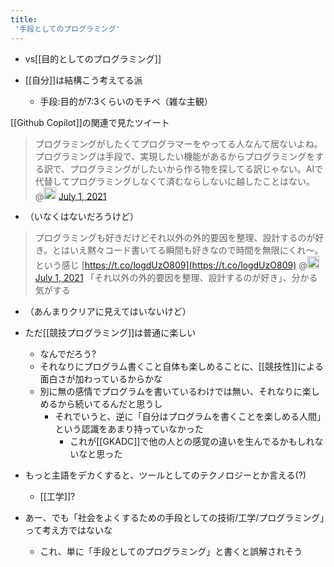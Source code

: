 ```yaml
---
title:
 '手段としてのプログラミング'
---
```


- vs[[目的としてのプログラミング]]

- [[自分]]は結構こう考えてる派
    - 手段:目的が7:3くらいのモチベ（雑な主観）

[[Github Copilot]]の関連で見たツイート
>  プログラミングがしたくてプログラマーをやってる人なんて居ないよね。プログラミングは手段で、実現したい機能があるからプログラミングをする訳で、プログラミングがしたいから作る物を探してる訳じゃない。AIで代替してプログラミングしなくて済むならしないに越したことはない。
>  	@<img src='https://scrapbox.io/api/pages/blu3mo-public/kohack_v/icon' alt='kohack_v.icon' height="19.5"/> [July 1, 2021](https://twitter.com/kohack_v/status/1410513169336836099?ref_src=twsrc%5Etfw)
- （いなくはないだろうけど）

>  プログラミングも好きだけどそれ以外の外的要因を整理、設計するのが好き。とはいえ黙々コード書いてる瞬間も好きなので時間を無限にくれ〜。という感じ [https://t.co/logdUzO809](https://t.co/logdUzO809)
>  	@<img src='https://scrapbox.io/api/pages/blu3mo-public/mogmogvr/icon' alt='mogmogvr.icon' height="19.5"/> [July 1, 2021](https://twitter.com/mogmogvr/status/1410550287169769477?ref_src=twsrc%5Etfw)
「それ以外の外的要因を整理、設計するのが好き」、分かる気がする
- （あんまりクリアに見えてはいないけど）

- ただ[[競技プログラミング]]は普通に楽しい
    - なんでだろう?
    - それなりにプログラム書くこと自体も楽しめることに、[[競技性]]による面白さが加わっているからかな
    - 別に無の感情でプログラムを書いているわけでは無い、それなりに楽しめるから続いてるんだと思うし
        - それでいうと、逆に「自分はプログラムを書くことを楽しめる人間」という認識をあまり持っていなかった
            - これが[[GKADC]]で他の人との感覚の違いを生んでるかもしれないなと思った

- もっと主語をデカくすると、ツールとしてのテクノロジーとか言える(?)
    - [[工学]]?

- あー、でも「社会をよくするための手段としての技術/工学/プログラミング」って考え方ではないな
    - これ、単に「手段としてのプログラミング」と書くと誤解されそう
